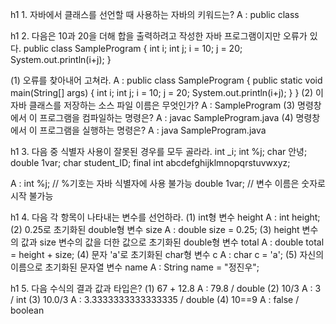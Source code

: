 h1 1. 자바에서 클래스를 선언할 때 사용하는 자바의 키워드는?
   A : public class
   
h1 2. 다음은 10과 20을 더해 합을 출력하려고 작성한 자바 프로그램이지만 오류가 있다.
   public class SampleProgram {
       int i;
       int j;
       i = 10;
       j = 20;
       System.out.println(i+j);
   }

   (1) 오류를 찾아내어 고쳐라.
    A : public class SampleProgram {
          public static void main(String[] args) {
      		   int i;
      		   int j;
      		   i = 10;
      		   j = 20;
      		   System.out.println(i+j);
      	  }
        }
   (2) 이 자바 클래스를 저장하는 소스 파일 이름은 무엇인가?
    A : SampleProgram
   (3) 명령창에서 이 프로그램을 컴파일하는 명령은?
    A : javac SampleProgram.java
   (4) 명령창에서 이 프로그램을 실행하는 명령은?
    A : java SampleProgram.java

h1 3. 다음 중 식별자 사용이 잘못된 경우를 모두 골라라.
   int _i;
   int %j;
   char 안녕;
   double 1var;
   char student_ID;
   final int  abcdefghijklmnopqrstuvwxyz;

   A : int %j; // %기호는 자바 식별자에 사용 불가능
       double 1var; // 변수 이름은 숫자로 시작 불가능

h1 4. 다음 각 항목이 나타내는 변수를 선언하라.
   (1) int형 변수 height
    A : int height;
   (2) 0.25로 초기화된 double형 변수 size
    A : double size = 0.25;
   (3) height 변수의 값과 size 변수의 값을 더한 값으로 초기화된 double형 변수 total
    A : double total = height + size;
   (4) 문자 'a'로 초기화된 char형 변수 c
    A : char c = 'a';
   (5) 자신의 이름으로 초기화된 문자열 변수 name
    A : String name = "정진우";

h1 5. 다음 수식의 결과 값과 타입은?
   (1) 67 + 12.8
    A : 79.8 / double
   (2) 10/3
    A : 3 / int
   (3) 10.0/3
    A : 3.3333333333333335 / double
   (4) 10==9
    A : false / boolean
